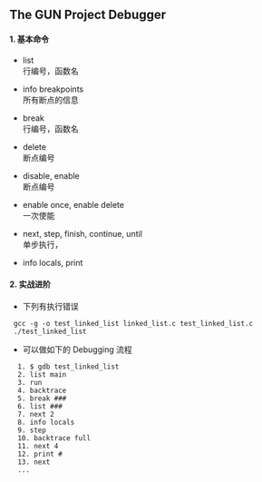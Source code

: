 The GUN Project Debugger
---
#### 1. 基本命令
  - list
  <br>行编号，函数名</br>
  
  - info breakpoints
  <br>所有断点的信息</br>
  
  - break
  <br>行编号，函数名</br>
  
  - delete
  <br>断点编号</br>
  
  - disable, enable
  <br>断点编号</br>
  
  - enable once, enable delete
  <br>一次使能</br>
  
  - next, step, finish, continue, until
  <br>单步执行，</br>
  
  - info locals, print

#### 2. 实战进阶

  - 下列有执行错误
  
 ```shell
  gcc -g -o test_linked_list linked_list.c test_linked_list.c
  ./test_linked_list
 ```
  - 可以做如下的 Debugging 流程
```shell
  1. $ gdb test_linked_list
  2. list main
  3. run
  4. backtrace
  5. break ###
  6. list ###
  7. next 2
  8. info locals
  9. step
  10. backtrace full
  11. next 4
  12. print #
  13. next
  ...
```











